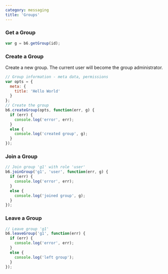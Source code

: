 ```yaml
---
category: messaging
title: 'Groups'
---
```


### Get a Group

```js
var g = b6.getGroup(id);
```

### Create a Group

Create a new group. The current user will become the group administrator.

```js
// Group information - meta data, permissions
var opts = {
  meta: {
    title: 'Hello World'
  }
};
// Create the group
b6.createGroup(opts, function(err, g) {
  if (err) {
    console.log('error', err);
  }
  else {
    console.log('created group', g);
  }
});
```

### Join a Group

```js
// Join group 'g1' with role 'user'
b6.joinGroup('g1', 'user', function(err, g) {
  if (err) {
    console.log('error', err);
  }
  else {
    console.log('joined group', g);
  }
});
```

### Leave a Group

```js
// Leave group 'g1'
b6.leaveGroup('g1', function(err) {
  if (err) {
    console.log('error', err);
  }
  else {
    console.log('left group');
  }
});
```
